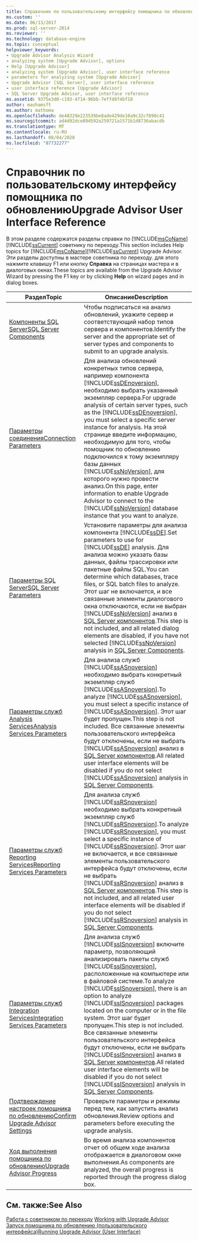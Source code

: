 ```yaml
---
title: Справочник по пользовательскому интерфейсу помощника по обновлению | Документация Майкрософт
ms.custom: ''
ms.date: 06/13/2017
ms.prod: sql-server-2014
ms.reviewer: ''
ms.technology: database-engine
ms.topic: conceptual
helpviewer_keywords:
- Upgrade Advisor Analysis Wizard
- analyzing system [Upgrade Advisor], options
- Help [Upgrade Advisor]
- analyzing system [Upgrade Advisor], user interface reference
- parameters for analyzing system [Upgrade Advisor]
- Upgrade Advisor [SQL Server], user interface reference
- user interface reference [Upgrade Advisor]
- SQL Server Upgrade Advisor, user interface reference
ms.assetid: 9375e3d0-c193-4714-96bb-7effd8f4bf18
author: mashamsft
ms.author: mathoma
ms.openlocfilehash: de48329e223539be8ade429de10a9c32cf890c41
ms.sourcegitcommit: ad4d92dce894592a259721a1571b1d8736abacdb
ms.translationtype: MT
ms.contentlocale: ru-RU
ms.lasthandoff: 08/04/2020
ms.locfileid: "87732277"
---
```

# <a name="upgrade-advisor-user-interface-reference"></a><span data-ttu-id="84881-102">Справочник по пользовательскому интерфейсу помощника по обновлению</span><span class="sxs-lookup"><span data-stu-id="84881-102">Upgrade Advisor User Interface Reference</span></span>
  <span data-ttu-id="84881-103">В этом разделе содержатся разделы справки по [!INCLUDE[msCoName](../../includes/msconame-md.md)] [!INCLUDE[ssCurrent](../../includes/sscurrent-md.md)] советнику по переходу.</span><span class="sxs-lookup"><span data-stu-id="84881-103">This section includes Help topics for [!INCLUDE[msCoName](../../includes/msconame-md.md)][!INCLUDE[ssCurrent](../../includes/sscurrent-md.md)] Upgrade Advisor.</span></span> <span data-ttu-id="84881-104">Эти разделы доступны в мастере советника по переходу. для этого нажмите клавишу F1 или кнопку **Справка** на страницах мастера и в диалоговых окнах.</span><span class="sxs-lookup"><span data-stu-id="84881-104">These topics are available from the Upgrade Advisor Wizard by pressing the F1 key or by clicking **Help** on wizard pages and in dialog boxes.</span></span>  
  
|<span data-ttu-id="84881-105">Раздел</span><span class="sxs-lookup"><span data-stu-id="84881-105">Topic</span></span>|<span data-ttu-id="84881-106">Описание</span><span class="sxs-lookup"><span data-stu-id="84881-106">Description</span></span>|  
|-----------|-----------------|  
|[<span data-ttu-id="84881-107">Компоненты SQL Server</span><span class="sxs-lookup"><span data-stu-id="84881-107">SQL Server Components</span></span>](../../../2014/sql-server/install/sql-server-components.md)|<span data-ttu-id="84881-108">Чтобы подписаться на анализ обновлений, укажите сервер и соответствующий набор типов сервера и компонентов.</span><span class="sxs-lookup"><span data-stu-id="84881-108">Identify the server and the appropriate set of server types and components to submit to an upgrade analysis.</span></span>|  
|[<span data-ttu-id="84881-109">Параметры соединения</span><span class="sxs-lookup"><span data-stu-id="84881-109">Connection Parameters</span></span>](../../../2014/sql-server/install/connection-parameters.md)|<span data-ttu-id="84881-110">Для анализа обновлений конкретных типов сервера, например компонента [!INCLUDE[ssDEnoversion](../../includes/ssdenoversion-md.md)], необходимо выбрать указанный экземпляр сервера.</span><span class="sxs-lookup"><span data-stu-id="84881-110">For upgrade analysis of certain server types, such as the [!INCLUDE[ssDEnoversion](../../includes/ssdenoversion-md.md)], you must select a specific server instance for analysis.</span></span> <span data-ttu-id="84881-111">На этой странице введите информацию, необходимую для того, чтобы помощник по обновлению подключился к тому экземпляру базы данных [!INCLUDE[ssNoVersion](../../includes/ssnoversion-md.md)], для которого нужно провести анализ.</span><span class="sxs-lookup"><span data-stu-id="84881-111">On this page, enter information to enable Upgrade Advisor to connect to the [!INCLUDE[ssNoVersion](../../includes/ssnoversion-md.md)] database instance that you want to analyze.</span></span>|  
|[<span data-ttu-id="84881-112">Параметры SQL Server</span><span class="sxs-lookup"><span data-stu-id="84881-112">SQL Server Parameters</span></span>](../../../2014/sql-server/install/sql-server-parameters.md)|<span data-ttu-id="84881-113">Установите параметры для анализа компонента [!INCLUDE[ssDE](../../includes/ssde-md.md)].</span><span class="sxs-lookup"><span data-stu-id="84881-113">Set parameters to use for [!INCLUDE[ssDE](../../includes/ssde-md.md)] analysis.</span></span> <span data-ttu-id="84881-114">Для анализа можно указать базы данных, файлы трассировки или пакетные файлы SQL.</span><span class="sxs-lookup"><span data-stu-id="84881-114">You can determine which databases, trace files, or SQL batch files to analyze.</span></span> <span data-ttu-id="84881-115">Этот шаг не включается, и все связанные элементы диалогового окна отключаются, если не выбран [!INCLUDE[ssNoVersion](../../includes/ssnoversion-md.md)] анализ в [SQL Server компонентов](../../../2014/sql-server/install/sql-server-components.md).</span><span class="sxs-lookup"><span data-stu-id="84881-115">This step is not included, and all related dialog elements are disabled, if you have not selected [!INCLUDE[ssNoVersion](../../includes/ssnoversion-md.md)] analysis in [SQL Server Components](../../../2014/sql-server/install/sql-server-components.md).</span></span>|  
|[<span data-ttu-id="84881-116">Параметры служб Analysis Services</span><span class="sxs-lookup"><span data-stu-id="84881-116">Analysis Services Parameters</span></span>](../../../2014/sql-server/install/analysis-services-parameters.md)|<span data-ttu-id="84881-117">Для анализа служб [!INCLUDE[ssASnoversion](../../includes/ssasnoversion-md.md)] необходимо выбрать конкретный экземпляр служб [!INCLUDE[ssASnoversion](../../includes/ssasnoversion-md.md)].</span><span class="sxs-lookup"><span data-stu-id="84881-117">To analyze [!INCLUDE[ssASnoversion](../../includes/ssasnoversion-md.md)], you must select a specific instance of [!INCLUDE[ssASnoversion](../../includes/ssasnoversion-md.md)].</span></span> <span data-ttu-id="84881-118">Этот шаг будет пропущен.</span><span class="sxs-lookup"><span data-stu-id="84881-118">This step is not included.</span></span> <span data-ttu-id="84881-119">Все связанные элементы пользовательского интерфейса будут отключены, если не выбрать [!INCLUDE[ssASnoversion](../../includes/ssasnoversion-md.md)] анализ в [SQL Server компонентов](../../../2014/sql-server/install/sql-server-components.md).</span><span class="sxs-lookup"><span data-stu-id="84881-119">All related user interface elements will be disabled if you do not select [!INCLUDE[ssASnoversion](../../includes/ssasnoversion-md.md)] analysis in [SQL Server Components](../../../2014/sql-server/install/sql-server-components.md).</span></span>|  
|[<span data-ttu-id="84881-120">Параметры служб Reporting Services</span><span class="sxs-lookup"><span data-stu-id="84881-120">Reporting Services Parameters</span></span>](../../../2014/sql-server/install/reporting-services-parameters.md)|<span data-ttu-id="84881-121">Для анализа служб [!INCLUDE[ssRSnoversion](../../includes/ssrsnoversion-md.md)] необходимо выбрать конкретный экземпляр служб [!INCLUDE[ssRSnoversion](../../includes/ssrsnoversion-md.md)].</span><span class="sxs-lookup"><span data-stu-id="84881-121">To analyze [!INCLUDE[ssRSnoversion](../../includes/ssrsnoversion-md.md)], you must select a specific instance of [!INCLUDE[ssRSnoversion](../../includes/ssrsnoversion-md.md)].</span></span> <span data-ttu-id="84881-122">Этот шаг не включается, и все связанные элементы пользовательского интерфейса будут отключены, если не выбрать [!INCLUDE[ssRSnoversion](../../includes/ssrsnoversion-md.md)] анализ в [SQL Server компонентов](../../../2014/sql-server/install/sql-server-components.md).</span><span class="sxs-lookup"><span data-stu-id="84881-122">This step is not included, and all related user interface elements will be disabled if you do not select [!INCLUDE[ssRSnoversion](../../includes/ssrsnoversion-md.md)] analysis in [SQL Server Components](../../../2014/sql-server/install/sql-server-components.md).</span></span>|  
|[<span data-ttu-id="84881-123">Параметры служб Integration Services</span><span class="sxs-lookup"><span data-stu-id="84881-123">Integration Services Parameters</span></span>](../../../2014/sql-server/install/integration-services-parameters.md)|<span data-ttu-id="84881-124">Для анализа служб [!INCLUDE[ssISnoversion](../../includes/ssisnoversion-md.md)] включите параметр, позволяющий анализировать пакеты служб [!INCLUDE[ssISnoversion](../../includes/ssisnoversion-md.md)], расположенные на компьютере или в файловой системе.</span><span class="sxs-lookup"><span data-stu-id="84881-124">To analyze [!INCLUDE[ssISnoversion](../../includes/ssisnoversion-md.md)], there is an option to analyze [!INCLUDE[ssISnoversion](../../includes/ssisnoversion-md.md)] packages located on the computer or in the file system.</span></span> <span data-ttu-id="84881-125">Этот шаг будет пропущен.</span><span class="sxs-lookup"><span data-stu-id="84881-125">This step is not included.</span></span> <span data-ttu-id="84881-126">Все связанные элементы пользовательского интерфейса будут отключены, если не выбрать [!INCLUDE[ssISnoversion](../../includes/ssisnoversion-md.md)] анализ в [SQL Server компонентов](../../../2014/sql-server/install/sql-server-components.md).</span><span class="sxs-lookup"><span data-stu-id="84881-126">All related user interface elements will be disabled if you do not select [!INCLUDE[ssISnoversion](../../includes/ssisnoversion-md.md)] analysis in [SQL Server Components](../../../2014/sql-server/install/sql-server-components.md).</span></span>|  
|[<span data-ttu-id="84881-127">Подтверждение настроек помощника по обновлению</span><span class="sxs-lookup"><span data-stu-id="84881-127">Confirm Upgrade Advisor Settings</span></span>](../../../2014/sql-server/install/confirm-upgrade-advisor-settings.md)|<span data-ttu-id="84881-128">Проверьте параметры и режимы перед тем, как запустить анализ обновления.</span><span class="sxs-lookup"><span data-stu-id="84881-128">Review options and parameters before executing the upgrade analysis.</span></span>|  
|[<span data-ttu-id="84881-129">Ход выполнения помощника по обновлению</span><span class="sxs-lookup"><span data-stu-id="84881-129">Upgrade Advisor Progress</span></span>](../../../2014/sql-server/install/upgrade-advisor-progress.md)|<span data-ttu-id="84881-130">Во время анализа компонентов отчет об общем ходе анализа отображается в диалоговом окне выполнения.</span><span class="sxs-lookup"><span data-stu-id="84881-130">As components are analyzed, the overall progress is reported through the progress dialog box.</span></span>|  
  
## <a name="see-also"></a><span data-ttu-id="84881-131">См. также:</span><span class="sxs-lookup"><span data-stu-id="84881-131">See Also</span></span>  
 <span data-ttu-id="84881-132">[Работа с советником по переходу](../../../2014/sql-server/install/working-with-upgrade-advisor.md) </span><span class="sxs-lookup"><span data-stu-id="84881-132">[Working with Upgrade Advisor](../../../2014/sql-server/install/working-with-upgrade-advisor.md) </span></span>  
 [<span data-ttu-id="84881-133">Запуск помощника по обновлению &#40;пользовательского интерфейса&#41;</span><span class="sxs-lookup"><span data-stu-id="84881-133">Running Upgrade Advisor &#40;User Interface&#41;</span></span>](../../../2014/sql-server/install/running-upgrade-advisor-user-interface.md)  
  
  
